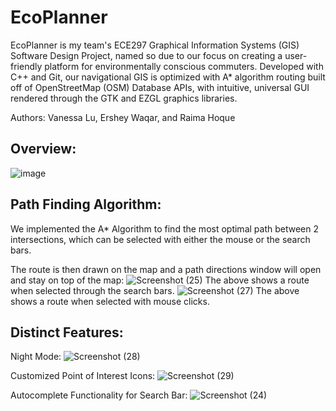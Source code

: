 # EcoPlanner

EcoPlanner is my team's ECE297 Graphical Information Systems (GIS) Software Design Project, named so due to our focus on creating a user-friendly platform for environmentally conscious commuters. Developed with C++ and Git, our navigational GIS is optimized with A* algorithm routing built off of OpenStreetMap (OSM) Database APIs, with intuitive, universal GUI rendered through the GTK and EZGL graphics libraries.

Authors: Vanessa Lu, Ershey Waqar, and Raima Hoque

## Overview:
![image](https://github.com/AtticanWing/EcoPlanner/assets/55766983/05dca64e-bc5f-42fc-a4f4-972a11c3094a)

## Path Finding Algorithm:
We implemented the A* Algorithm to find the most optimal path between 2 intersections, which can be selected with either the mouse or the search bars.

The route is then drawn on the map and a path directions window will open and stay on top of the map:
![Screenshot (25)](https://github.com/AtticanWing/EcoPlanner/assets/55766983/68460f11-1ff2-4b56-a1df-bc24bb835255)
The above shows a route when selected through the search bars.
![Screenshot (27)](https://github.com/AtticanWing/EcoPlanner/assets/55766983/9f530dda-dc20-4fb3-8729-87e7cfc69cc6)
The above shows a route when selected with mouse clicks.

## Distinct Features:

Night Mode:
![Screenshot (28)](https://github.com/AtticanWing/EcoPlanner/assets/55766983/370ebc21-da86-47d0-a04b-6e84053a0799)

Customized Point of Interest Icons:
![Screenshot (29)](https://github.com/AtticanWing/EcoPlanner/assets/55766983/e9657211-bb80-4263-8874-11c8a8c062af)

Autocomplete Functionality for Search Bar:
![Screenshot (24)](https://github.com/AtticanWing/EcoPlanner/assets/55766983/9491bde3-e018-46ec-bef8-670b8786a378)

